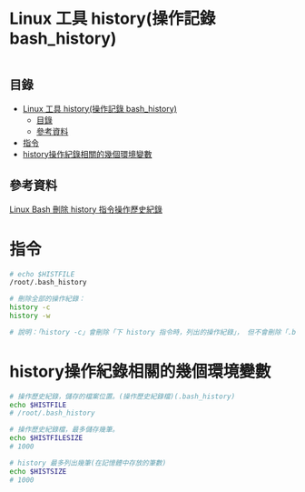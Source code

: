 # Linux 工具 history(操作記錄 bash_history)

```
```

## 目錄

- [Linux 工具 history(操作記錄 bash_history)](#linux-工具-history操作記錄-bash_history)
	- [目錄](#目錄)
	- [參考資料](#參考資料)
- [指令](#指令)
- [history操作紀錄相關的幾個環境變數](#history操作紀錄相關的幾個環境變數)

## 參考資料

[Linux Bash 刪除 history 指令操作歷史紀錄](https://xyz.cinc.biz/2017/08/linux-bash-history-clear.html)

# 指令

```bash
# echo $HISTFILE
/root/.bash_history

# 刪除全部的操作紀錄：
history -c
history -w

# 說明：「history -c」會刪除「下 history 指令時，列出的操作紀錄」， 但不會刪除「.bash_history」(HISTFILE)的檔案內容，為避免重新登入後，又讀取「.bash_history」(HISTFILE)的檔案內容， 所以須再用「history -w」寫入目前已清空的操作紀錄。
```

# history操作紀錄相關的幾個環境變數

```bash
# 操作歷史紀錄，儲存的檔案位置。(操作歷史紀錄檔)(.bash_history)
echo $HISTFILE
# /root/.bash_history

# 操作歷史紀錄檔，最多儲存幾筆。
echo $HISTFILESIZE
# 1000

# history 最多列出幾筆(在記憶體中存放的筆數)
echo $HISTSIZE
# 1000
```